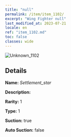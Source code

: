 ```yaml
---
title: "null"
permalink: /item/item_1102/
excerpt: "Wing Fighter null"
last_modified_at: 2023-07-21
locale: en
ref: "item_1102.md"
toc: false
classes: wide
---
```



 ![Unknown_1102](/images/item/Settlement_star_p.png)



## Details

 **Name:** *Settlement_star* 

 **Description:** 

 **Rarity:** 1 

 **Type:** 1 

 **Suction:** true 

 **Auto Suction:** false 


